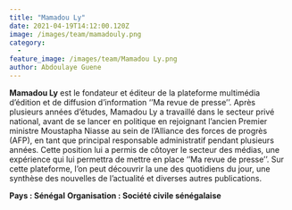 ```yaml
---
title: "Mamadou Ly"
date: 2021-04-19T14:12:00.120Z
image: /images/team/mamadouly.png
category:
  - 
feature_image: /images/team/Mamadou Ly.png
author: Abdoulaye Guene
---
```

**Mamadou Ly** est le fondateur et éditeur de la plateforme multimédia d’édition et de diffusion d’information ‘’Ma revue de presse’’.  Après plusieurs années d’études, Mamadou Ly a travaillé dans le secteur privé national, avant de se lancer en politique en rejoignant l’ancien Premier ministre Moustapha Niasse au sein de l’Alliance des forces de progrès (AFP), en tant que principal responsable administratif pendant plusieurs années. Cette position lui a permis de côtoyer le secteur des médias, une expérience qui lui permettra de mettre en place ‘’Ma revue de presse’’. Sur cette plateforme, l’on peut découvrir la une des quotidiens du jour, une synthèse des nouvelles de l’actualité et diverses autres publications.

**Pays : Sénégal**
**Organisation : Société civile sénégalaise** 